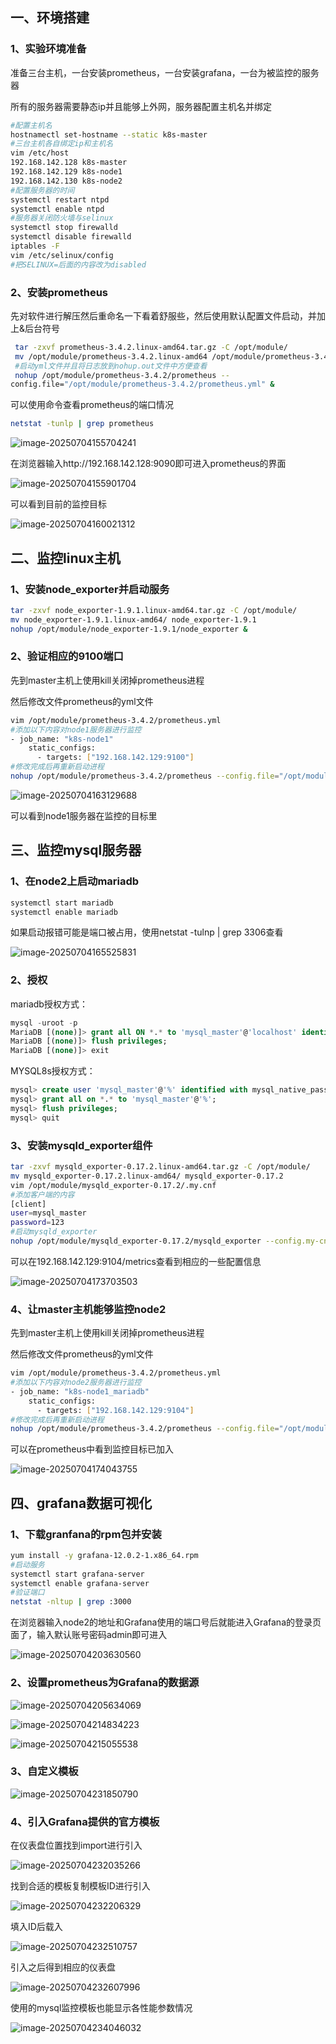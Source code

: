 ## 一、环境搭建

### 1、实验环境准备

准备三台主机，一台安装prometheus，一台安装grafana，一台为被监控的服务器

所有的服务器需要静态ip并且能够上外网，服务器配置主机名并绑定

```bash
#配置主机名
hostnamectl set-hostname --static k8s-master
#三台主机各自绑定ip和主机名
vim /etc/host
192.168.142.128 k8s-master
192.168.142.129 k8s-node1
192.168.142.130 k8s-node2
#配置服务器的时间
systemctl restart ntpd
systemctl enable ntpd
#服务器关闭防火墙与selinux
systemctl stop firewalld
systemctl disable firewalld
iptables -F
vim /etc/selinux/config
#把SELINUX=后面的内容改为disabled
```

### 2、安装prometheus

先对软件进行解压然后重命名一下看着舒服些，然后使用默认配置文件启动，并加上&后台符号

```bash
 tar -zxvf prometheus-3.4.2.linux-amd64.tar.gz -C /opt/module/
 mv /opt/module/prometheus-3.4.2.linux-amd64 /opt/module/prometheus-3.4.2
 #启动yml文件并且将日志放到nohup.out文件中方便查看
 nohup /opt/module/prometheus-3.4.2/prometheus --
config.file="/opt/module/prometheus-3.4.2/prometheus.yml" &
```

可以使用命令查看prometheus的端口情况

```bash
netstat -tunlp | grep prometheus
```

![image-20250704155704241](C:\Users\23188\AppData\Roaming\Typora\typora-user-images\image-20250704155704241.png)

在浏览器输入http://192.168.142.128:9090即可进入prometheus的界面

![image-20250704155901704](C:\Users\23188\AppData\Roaming\Typora\typora-user-images\image-20250704155901704.png)

可以看到目前的监控目标

![image-20250704160021312](C:\Users\23188\AppData\Roaming\Typora\typora-user-images\image-20250704160021312.png)



## 二、监控linux主机

### 1、安装node_exporter并启动服务

```bash
tar -zxvf node_exporter-1.9.1.linux-amd64.tar.gz -C /opt/module/
mv node_exporter-1.9.1.linux-amd64/ node_exporter-1.9.1
nohup /opt/module/node_exporter-1.9.1/node_exporter &
```

### 2、验证相应的9100端口

先到master主机上使用kill关闭掉prometheus进程

然后修改文件prometheus的yml文件

```bash
vim /opt/module/prometheus-3.4.2/prometheus.yml
#添加以下内容对node1服务器进行监控
- job_name: "k8s-node1"
    static_configs:
      - targets: ["192.168.142.129:9100"]
#修改完成后再重新启动进程
nohup /opt/module/prometheus-3.4.2/prometheus --config.file="/opt/module/prometheus-3.4.2/prometheus.yml" &
```

![image-20250704163129688](C:\Users\23188\AppData\Roaming\Typora\typora-user-images\image-20250704163129688.png)

可以看到node1服务器在监控的目标里



## 三、监控mysql服务器

### 1、在node2上启动mariadb

```bash
systemctl start mariadb
systemctl enable mariadb
```

如果启动报错可能是端口被占用，使用netstat -tulnp | grep 3306查看

![image-20250704165525831](C:\Users\23188\AppData\Roaming\Typora\typora-user-images\image-20250704165525831.png)

### 2、授权

mariadb授权方式：

```sql
mysql -uroot -p
MariaDB [(none)]> grant all ON *.* to 'mysql_master'@'localhost' identified by '123';
MariaDB [(none)]> flush privileges;
MariaDB [(none)]> exit
```

MYSQL8s授权方式：

```sql
mysql> create user 'mysql_master'@'%' identified with mysql_native_password by '123';
mysql> grant all on *.* to 'mysql_master'@'%';
mysql> flush privileges;
mysql> quit
```



### 3、安装mysqld_exporter组件

```bash
tar -zxvf mysqld_exporter-0.17.2.linux-amd64.tar.gz -C /opt/module/
mv mysqld_exporter-0.17.2.linux-amd64/ mysqld_exporter-0.17.2
vim /opt/module/mysqld_exporter-0.17.2/.my.cnf 
#添加客户端的内容
[client]
user=mysql_master
password=123
#启动mysqld_exporter
nohup /opt/module/mysqld_exporter-0.17.2/mysqld_exporter --config.my-cnf='/opt/module/mysqld_exporter-0.17.2/.my.cnf' &
```

可以在192.168.142.129:9104/metrics查看到相应的一些配置信息

![image-20250704173703503](C:\Users\23188\AppData\Roaming\Typora\typora-user-images\image-20250704173703503.png)

### 4、让master主机能够监控node2

先到master主机上使用kill关闭掉prometheus进程

然后修改文件prometheus的yml文件

```bash
vim /opt/module/prometheus-3.4.2/prometheus.yml
#添加以下内容对node2服务器进行监控
- job_name: "k8s-node1_mariadb"
    static_configs:
      - targets: ["192.168.142.129:9104"]
#修改完成后再重新启动进程
nohup /opt/module/prometheus-3.4.2/prometheus --config.file="/opt/module/prometheus-3.4.2/prometheus.yml" &
```

可以在prometheus中看到监控目标已加入

![image-20250704174043755](C:\Users\23188\AppData\Roaming\Typora\typora-user-images\image-20250704174043755.png)



## 四、grafana数据可视化

### 1、下载granfana的rpm包并安装

```bash
yum install -y grafana-12.0.2-1.x86_64.rpm 
#启动服务
systemctl start grafana-server
systemctl enable grafana-server
#验证端口
netstat -nltup | grep :3000
```

在浏览器输入node2的地址和Grafana使用的端口号后就能进入Grafana的登录页面了，输入默认账号密码admin即可进入

![image-20250704203630560](C:\Users\23188\AppData\Roaming\Typora\typora-user-images\image-20250704203630560.png)

### 2、设置prometheus为Grafana的数据源

![image-20250704205634069](C:\Users\23188\AppData\Roaming\Typora\typora-user-images\image-20250704205634069.png)

![image-20250704214834223](C:\Users\23188\AppData\Roaming\Typora\typora-user-images\image-20250704214834223.png)

![image-20250704215055538](C:\Users\23188\AppData\Roaming\Typora\typora-user-images\image-20250704215055538.png)

### 3、自定义模板

![image-20250704231850790](C:\Users\23188\AppData\Roaming\Typora\typora-user-images\image-20250704231850790.png)

### 4、引入Grafana提供的官方模板

在仪表盘位置找到import进行引入

![image-20250704232035266](C:\Users\23188\AppData\Roaming\Typora\typora-user-images\image-20250704232035266.png)

找到合适的模板复制模板ID进行引入

![image-20250704232206329](C:\Users\23188\AppData\Roaming\Typora\typora-user-images\image-20250704232206329.png)

填入ID后载入

![image-20250704232510757](C:\Users\23188\AppData\Roaming\Typora\typora-user-images\image-20250704232510757.png)

引入之后得到相应的仪表盘

![image-20250704232607996](C:\Users\23188\AppData\Roaming\Typora\typora-user-images\image-20250704232607996.png)

使用的mysql监控模板也能显示各性能参数情况

![image-20250704234046032](C:\Users\23188\AppData\Roaming\Typora\typora-user-images\image-20250704234046032.png)

